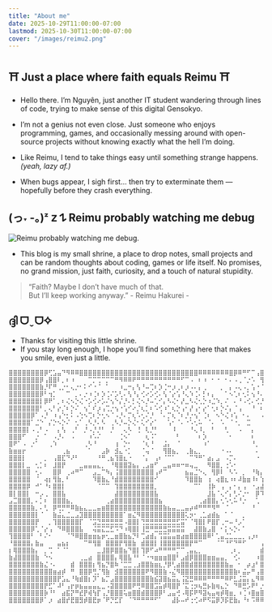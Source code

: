 ```yaml
---
title: "About me"
date: 2025-10-29T11:00:00-07:00
lastmod: 2025-10-30T11:00:00-07:00
cover: "/images/reimu2.png"
---
```

## ⛩️ Just a place where faith equals Reimu ⛩️

- Hello there. I’m Nguyên, just another IT student wandering through lines of code, trying to make sense of this digital Gensokyo.  
- I’m not a genius not even close. Just someone who enjoys programming, games, and occasionally messing around with open-source projects without knowing exactly what the hell I’m doing.

- Like Reimu, I tend to take things easy until something strange happens.  *(yeah, lazy af.)*

- When bugs appear, I sigh first... then try to exterminate them — hopefully before they crash everything.


## (っ˕ -｡)ᶻ 𝗓 𐰁 Reimu probably watching me debug

![Reimu probably watching me debug.](/images/reimu1.png)



- This blog is my small shrine, a place to drop notes, small projects and can be random thoughts about coding, games or life itself. No promises, no grand mission, just faith, curiosity, and a touch of natural stupidity.


> “Faith? Maybe I don’t have much of that.  
> But I’ll keep working anyway.” 
>                                 - Reimu Hakurei - 

## ദ്ദി ᗜˬᗜ✧

- Thanks for visiting this little shrine.  
- If you stay long enough, I hope you’ll find something here that makes you smile, even just a little.
````code
⣿⣿⣿⣿⣿⣿⣿⣿⡿⢋⣡⣤⠙⠻⠿⠿⣿⣿⣿⣿⣿⣿⣿⣿⣿⣿⣿⣿⣿⣿⣿⣿⣿⣿⣿⣿⣿⣿⣿⣿⣿⣿⣿⠿⠿⠿⠿⠿⠿⠿⣿⡿⠿⠛⠋⠉⢠⣿⣿⣷⣌⢻⣿⣿
⣿⣿⣿⣿⣿⣿⣿⡿⢠⣿⣿⠇⡀⠆⠰⠀⠀⠀⠉⡉⢉⠉⡉⠉⠛⠻⠿⠿⠟⠛⠛⠛⠛⠛⠛⠛⠛⠛⠛⠋⠉⠠⠀⠆⠰⠀⠂⠐⠀⠂⠄⠠⢀⠈⡐⠡⠀⢻⣿⣿⣿⠆⣿⣿
⣿⣿⣿⣿⣿⣿⣿⣷⡘⠏⠛⢀⡐⠂⢄⡐⠂⠅⠊⠐⠈⠀⠁⠀⠀⠰⣀⠒⡄⢣⠘⠤⢉⠆⡱⢈⠒⡰⢀⠆⡰⠠⠄⡄⢀⠀⠀⠀⡀⠀⡄⠠⢄⠠⡀⢡⠐⠈⢡⣾⡩⠾⣛⢿
⣿⣿⣿⣿⣿⣿⣿⡿⠃⢲⡁⠀⠀⠉⠀⡀⠄⡐⠰⢈⠆⡱⢈⠌⡡⢃⠄⢣⠘⡄⢊⠔⡡⢊⠄⢣⠈⡔⢡⠘⢄⠱⢈⠄⡃⠆⡄⠀⠀⠁⠢⢁⠆⢂⠅⢢⠘⠄⠈⢛⣷⣾⣿⣼
⣿⣿⣿⣿⣿⣿⣿⡇⡿⠟⠁⡀⠆⢌⠢⡑⢌⠐⡡⢊⠔⡡⠌⢢⠑⡌⡘⠄⡃⢌⠢⡘⠤⢁⠊⡄⠣⢌⠂⡜⣀⠣⢌⢂⡑⠰⣈⠱⡀⠌⠀⠄⠘⠠⢊⠄⢊⡘⢠⢸⣿⣿⣿⡇
⣿⣿⣿⣿⣿⣿⣿⠃⡀⢄⠃⡔⡈⠆⡑⠌⠀⢢⠁⠎⡰⢠⢉⡐⢢⠐⢡⠊⠔⡈⢆⡁⠆⠡⢊⠰⠁⢆⡑⢠⠂⡜⢠⠂⡔⠁⢂⠆⡑⠌⡄⠈⢠⠀⠀⠘⠀⠆⡡⠠⣿⣿⣿⡇
⣿⣿⣿⣿⣿⡿⠁⠠⡘⠀⠰⢠⠑⡂⠅⠠⢑⠢⢉⠆⡑⢂⠢⠈⠠⡘⠄⡉⢆⠡⢂⠌⡘⠀⠈⠄⡉⢆⠈⠆⡘⡐⢢⠁⢈⠆⠀⠢⠑⢌⠰⢡⠀⠂⠄⠀⠀⠠⠐⢀⣛⣿⠿⣳
⣿⣿⣿⣿⣿⠁⣈⠑⠀⡌⡑⠢⡑⠌⠀⢂⠁⢀⠣⡘⠄⠣⠀⢀⠣⡘⠤⡑⢌⠂⢅⠊⡔⠁⠀⠀⢡⠂⠈⠄⠐⠡⢂⠥⠀⠈⠄⠀⠡⠀⠈⠐⡀⠀⣉⠀⠀⠀⠁⢼⣿⣿⣙⢿
⣿⣿⣿⣿⡇⠠⢀⠃⠠⠀⠀⡄⢣⠀⢀⠃⠀⡘⠠⡘⡘⠃⠀⡘⠀⠀⢄⠣⠀⢘⠀⢇⡘⠃⠀⠀⠀⠸⠀⠀⠀⠘⢄⠸⡀⠀⠃⠀⠀⢃⠀⠀⠠⠀⠀⡄⠀⠀⠀⣧⣼⣿⣿⢸
⣿⣿⣿⠋⠀⠀⡐⠀⠁⠀⠠⡘⠄⠀⠠⠀⠀⠀⠰⠡⠌⠀⠀⠀⠀⢈⠢⠁⠀⠀⠀⢆⠨⠁⠀⠀⠀⠀⠃⠀⠀⠀⠀⠆⡱⠀⠀⠀⠀⠀⠂⠀⠀⠀⠀⠆⠀⠀⠀⠸⣿⣿⡿⢸
⣿⠟⠁⠠⠀⡐⠁⠀⠀⢀⠱⠀⠀⠀⠀⠀⠀⢀⠣⠘⠀⠀⠀⠀⢰⠀⡑⠂⠀⠀⠈⢆⠘⠀⠀⣨⡄⠀⠈⠀⠀⠀⠀⠀⠰⠁⠀⠀⠀⠀⠀⠀⠀⠀⠀⠘⡀⠀⠀⠀⢹⠿⠇⣾
⣷⣶⣶⡖⠀⠀⠀⠀⠀⠀⠀⠀⢀⣦⠀⠀⠀⠀⠁⠀⠀⣠⡷⠀⣺⣄⠐⡁⠀⠀⠈⢤⠈⠀⠀⢻⣿⣦⡀⠀⢀⣷⣄⡀⠀⠀⠀⠀⠐⠠⠄⠀⠀⠀⠀⠀⠄⠀⠀⠀⡈⢀⡘⣿
⣿⣿⣿⡇⠀⠀⠀⠀⡀⠀⢠⣿⣏⠙⠜⠃⠀⠀⠀⠀⠘⠛⢀⣦⢹⣿⣆⠐⠀⠀⠈⡄⠀⢠⠆⠈⠉⠁⠀⠀⠀⠉⠙⠛⠁⣴⡄⣠⠀⠠⡉⠄⠀⠀⠀⠀⠐⠀⠀⠀⣿⡿⢃⣿
⣿⣿⣿⡇⣀⠀⢂⡁⠆⠀⣸⣿⡟⠀⠀⠀⣀⣤⣤⣤⣄⡀⠀⠘⢿⣿⣿⣽⣦⡄⢀⣠⣶⠋⠀⣀⣤⠶⠶⠒⠶⢤⣀⠀⠀⠻⣿⣿⡀⢐⠡⠂⠀⠀⠀⠀⠀⠀⠀⠀⠛⣰⣿⣿
⣿⣿⣿⣿⣿⠀⢂⠄⠀⠀⣿⡿⠀⢀⠴⠛⠉⠀⠀⣠⣀⠉⠳⡄⢨⣿⣿⣿⣿⣿⣿⣿⣿⢠⠞⠉⠀⠀⠀⠀⣦⣤⣈⠑⢄⠀⢻⡿⠇⠀⠣⠡⠀⡀⠀⠘⢷⡄⠀⠀⢿⣿⣿⣿
⣿⣿⣿⣿⣿⠀⠈⠀⢴⡆⢻⣷⡀⠃⠀⠀⠀⠀⠀⠹⣿⣷⣄⠘⣾⣿⣿⣿⣿⣿⣿⣿⣿⠊⠀⠀⠀⠀⠀⠀⠹⣿⣿⣷⠀⢰⠀⢴⣿⣆⠰⠆⠼⣷⣶⠸⠆⢱⠀⠀⢸⣿⣿⣿
⣿⣿⣿⣿⡿⠀⠚⠁⠘⠆⣿⣿⡇⠀⠀⠀⠀⠀⠀⠀⠈⠉⠉⠀⢹⣿⣿⣿⣿⣿⣿⣿⣿⡀⠀⠀⠀⠀⠀⠀⠀⠀⠉⠁⠀⢸⡷⠀⢠⠀⡄⠂⡄⢠⠀⠐⣠⣼⠀⠀⢸⣿⣿⣿
⣿⡇⣿⣿⡇⠀⠒⡠⢀⠀⣿⣿⣧⠀⠀⠀⠀⠀⠀⠀⠀⠀⠀⠀⣼⣿⣿⣿⣿⣿⣿⣿⣿⣧⠀⠀⠀⠀⠀⠀⠀⠀⠀⠀⠀⣸⣧⠈⢄⠊⡄⢃⠌⡐⠂⠀⡿⠹⠀⠀⢸⣿⣿⣿
⣠⣉⣿⣿⣿⡀⠄⡁⠆⠀⣿⣿⣿⣦⡀⠀⠀⠀⠀⠀⠀⠀⢀⣴⣿⣿⣿⣿⣿⣿⣿⣿⣿⣿⣦⠀⠀⠀⠀⠀⠀⠀⠀⢀⣴⣿⣿⡄⢂⠡⢂⠥⠘⡐⠀⠀⢁⠀⠀⠀⢸⣿⣿⣿
⣿⣿⣿⣿⣿⣷⡀⠄⢃⠀⡿⢛⡛⠛⠿⣷⣦⣄⣀⣀⣤⣶⣿⣿⣿⣿⣿⣿⣿⣿⣿⣿⣿⣿⣿⣷⣦⣤⣀⣀⣤⡴⠾⠛⠛⠛⠻⠛⠀⠈⠀⠀⠀⠀⠀⠘⠀⠀⠀⠀⢸⣿⣿⣿
⣿⣿⣿⣿⣿⣿⡇⠈⠀⠀⣷⣬⣄⣈⣀⣠⣹⣿⣿⣿⣿⣿⣿⣿⣿⣿⠁⣶⣌⠻⣿⣿⣿⣿⣿⣿⣿⣿⣿⣿⢅⡲⠂⢀⣁⣴⣾⣦⠀⠁⠈⠀⠀⡀⠀⠀⠀⠀⠀⠀⣿⣿⣿⣿
⣿⣿⣿⣿⣿⣿⡟⠀⠀⡀⢹⣿⣿⣿⣿⣿⡏⠀⠈⣩⣙⣛⣛⣛⣛⣛⠠⣿⣿⡇⢙⣛⣛⣛⣛⣛⣛⣛⣋⣭⠁⠈⢻⣿⡇⠟⣿⡏⢀⠒⠤⠘⡠⠁⠀⠀⠀⠀⠀⠀⣿⣿⣿⣿
⣿⣿⣿⣿⣿⡿⢁⠈⡔⢠⠀⠙⠿⣿⣿⣿⣧⠀⠀⢬⣭⣍⣉⣋⠩⠙⠰⢿⣿⡇⢸⣛⠛⣛⣛⣛⣭⣭⣭⣭⠀⠀⣼⣿⣷⣠⣿⠀⠂⡅⠢⡑⠄⠁⠀⠀⠀⠀⠀⠀⢸⣿⣿⣿
⢹⣿⣿⣿⣿⠃⠀⠃⠌⠂⠀⠀⠀⠈⠙⠿⣿⣿⣶⣶⣦⡶⢂⣀⣶⣿⣷⣦⡙⠇⢉⣴⣾⡄⢩⣭⣥⣤⣶⣴⣶⣿⣿⣿⣿⠿⠃⢁⣤⣈⣁⣀⣀⡀⢠⡰⠆⠀⠀⠀⠈⣿⣿⣿
⠘⣿⣿⣿⣿⡄⣷⣤⠀⠀⠀⣤⣦⡆⠀⠀⠀⠉⠛⢻⣿⠀⣿⣿⣿⡟⢻⣿⣷⠀⣾⣿⣿⡇⢸⣿⣿⣿⣿⣿⣿⡟⠛⠉⠀⠀⠀⠈⠉⠘⠋⠙⠛⠋⠀⠀⠀⢠⠀⠀⠀⢸⣿⣿
⡆⢿⣿⣿⣿⣷⡄⠀⡀⢉⠀⠁⠈⠁⠀⠀⠀⠀⠀⠀⣀⣸⣿⡿⣿⣿⣦⠙⣿⡇⢹⡿⠋⠴⠛⠛⠛⠛⡉⠉⢀⣤⣄⡀⠀⠀⠀⠀⠀⠀⢀⠆⡀⠀⠀⠀⠀⣾⣷⣶⣶⣶⣿⣿
⣷⣼⣿⣿⣿⣿⣷⠀⠑⠢⠀⠀⠀⠀⠀⠀⢀⣀⣴⠀⣿⣿⣿⣿⡄⢿⣿⣧⠘⠃⠈⠐⠲⣶⣶⣶⣿⣿⠃⣠⣾⡿⣿⣿⣿⣶⣶⣤⣤⡀⠀⢊⠄⠀⠀⠀⠰⣿⣿⣿⣿⣿⣿⣿
⣿⣿⣿⣿⣿⣿⣿⣷⣌⠐⠄⠀⠀⠀⣾⠀⣿⣿⣿⡆⢻⣦⡙⣿⠷⠈⣉⣉⢀⣰⣿⣿⣷⣶⣆⡘⡿⢃⣴⣿⣿⣾⣿⣿⣿⣿⣿⣿⣿⣷⣤⠀⠂⠀⡴⣰⠃⣿⣿⣿⣿⣿⣿⣿
⣿⣿⣿⣿⣿⣿⣿⣿⣿⣿⣶⣴⡾⠀⠛⠀⣿⣿⡿⢛⡈⢻⣷⠀⣺⣿⣿⣿⣿⣿⣿⠟⠻⣿⣿⣷⠠⣌⠻⣿⣿⣿⣿⣿⣿⣿⣿⣿⣿⣿⣿⣷⠆⣬⡤⠛⢠⣿⣿⣿⣿⣿⣿⣿
⣿⣿⣿⣿⣿⣿⣿⣿⣿⣿⣿⡟⣡⣄⠘⢷⣾⣿⡆⡹⠁⣦⡉⣠⣿⣿⣿⣿⣿⣿⣿⣿⣷⣮⣽⣿⣦⣭⣄⢨⣝⣛⠿⠿⠿⠛⠛⠛⠛⠿⠟⣃⣨⣭⡄⣄⠻⠿⣿⣿⣿⣿⣿⣿
⣿⣿⣿⣿⣿⣿⣿⣿⡟⣋⠁⠼⠃⢠⡖⡶⣦⣤⣤⣤⣄⣀⠠⣽⣿⣿⣿⣿⠟⢛⠿⣿⣿⣩⣥⡾⢿⣿⡟⠈⣍⢐⡲⢦⣛⡦⣷⢶⣄⡑⠀⠙⠿⣛⡡⠟⠃⡐⢦⢙⣿⣿⣿⣿
⣿⣿⣿⣿⣿⣿⣿⣿⡷⠘⠃⠀⣴⣯⡝⠛⣞⡟⢾⢳⡏⢠⡘⣿⣿⣿⢥⣶⣿⣿⣾⣿⣿⣿⡿⠃⣠⣤⢚⠠⢿⡯⠟⠻⣽⢦⣤⢶⡾⢿⣶⡀⠰⢈⠰⣿⣶⣿⠃⢼⣿⣿⣿⣿
⣿⣿⣿⣿⣿⣿⣿⡿⠁⡰⠀⣴⣿⡞⣟⣿⣻⡾⣿⣟⡶⠈⠟⡙⣋⡏⠀⠈⠙⠛⠛⠛⠛⠋⠁⠀⠀⣼⡧⠤⠞⢐⢊⠴⠟⠫⣭⡿⡹⡯⣟⣷⡄⠘⠆⠩⠿⠿⠿⠘⣿⣿⣿⣿
````
